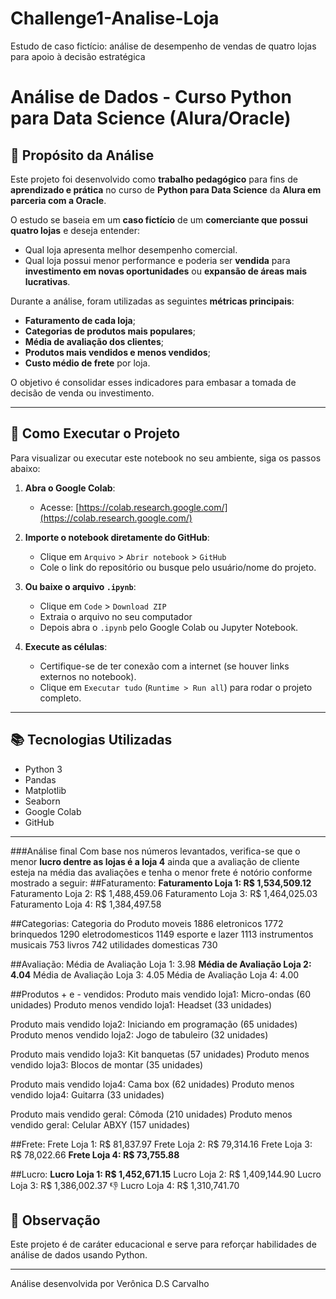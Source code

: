 # Challenge1-Analise-Loja
Estudo de caso fictício: análise de desempenho de vendas de quatro lojas para apoio à decisão estratégica

# Análise de Dados - Curso Python para Data Science (Alura/Oracle)

## 🎯 Propósito da Análise

Este projeto foi desenvolvido como **trabalho pedagógico** para fins de **aprendizado e prática** no curso de **Python para Data Science** da **Alura em parceria com a Oracle**.

O estudo se baseia em um **caso fictício** de um **comerciante que possui quatro lojas** e deseja entender:
- Qual loja apresenta melhor desempenho comercial.
- Qual loja possui menor performance e poderia ser **vendida** para **investimento em novas oportunidades** ou **expansão de áreas mais lucrativas**.

Durante a análise, foram utilizadas as seguintes **métricas principais**:
- **Faturamento de cada loja**;
- **Categorias de produtos mais populares**;
- **Média de avaliação dos clientes**;
- **Produtos mais vendidos e menos vendidos**;
- **Custo médio de frete** por loja.

O objetivo é consolidar esses indicadores para embasar a tomada de decisão de venda ou investimento.

---

## 🚀 Como Executar o Projeto

Para visualizar ou executar este notebook no seu ambiente, siga os passos abaixo:

1. **Abra o Google Colab**:
   - Acesse: [https://colab.research.google.com/](https://colab.research.google.com/)

2. **Importe o notebook diretamente do GitHub**:
   - Clique em `Arquivo` > `Abrir notebook` > `GitHub`
   - Cole o link do repositório ou busque pelo usuário/nome do projeto.

3. **Ou baixe o arquivo `.ipynb`**:
   - Clique em `Code` > `Download ZIP`
   - Extraia o arquivo no seu computador
   - Depois abra o `.ipynb` pelo Google Colab ou Jupyter Notebook.

4. **Execute as células**:
   - Certifique-se de ter conexão com a internet (se houver links externos no notebook).
   - Clique em `Executar tudo` (`Runtime > Run all`) para rodar o projeto completo.

---

## 📚 Tecnologias Utilizadas

- Python 3
- Pandas
- Matplotlib
- Seaborn
- Google Colab
- GitHub

---

###Análise final
Com base nos números levantados, verifica-se que o menor **lucro dentre as lojas é a loja 4** ainda que a avaliação de cliente esteja na média das avaliações e tenha o menor frete é notório conforme mostrado a seguir:
##Faturamento:
**Faturamento Loja 1: R$ 1,534,509.12**
  Faturamento Loja 2: R$ 1,488,459.06
  Faturamento Loja 3: R$ 1,464,025.03
  Faturamento Loja 4: R$ 1,384,497.58

##Categorias:
Categoria do Produto
moveis                   1886
eletronicos              1772
brinquedos               1290
eletrodomesticos         1149
esporte e lazer          1113
instrumentos musicais     753
livros                    742
utilidades domesticas     730

##Avaliação:
  Média de Avaliação Loja 1: 3.98
**Média de Avaliação Loja 2: 4.04**
  Média de Avaliação Loja 3: 4.05
  Média de Avaliação Loja 4: 4.00

##Produtos + e - vendidos:
Produto mais vendido loja1: Micro-ondas (60 unidades)
Produto menos vendido loja1: Headset (33 unidades)

Produto mais vendido loja2: Iniciando em programação (65 unidades)
Produto menos vendido loja2: Jogo de tabuleiro (32 unidades)

Produto mais vendido loja3: Kit banquetas (57 unidades)
Produto menos vendido loja3: Blocos de montar (35 unidades)

Produto mais vendido loja4: Cama box (62 unidades)
Produto menos vendido loja4: Guitarra (33 unidades)

Produto mais vendido geral: Cômoda (210 unidades)
Produto menos vendido geral: Celular ABXY (157 unidades)

##Frete:
Frete Loja 1: R$ 81,837.97
Frete Loja 2: R$ 79,314.16
Frete Loja 3: R$ 78,022.66
**Frete Loja 4: R$ 73,755.88**

##Lucro:
**Lucro Loja 1: R$ 1,452,671.15**
Lucro Loja 2: R$ 1,409,144.90
Lucro Loja 3: R$ 1,386,002.37
:thumbsdown: Lucro Loja 4: R$ 1,310,741.70

## 📌 Observação

Este projeto é de caráter educacional e serve para reforçar habilidades de análise de dados usando Python.

---
Análise desenvolvida por Verônica D.S Carvalho
